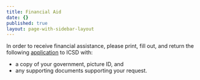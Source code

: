 ```yaml
---
title: Financial Aid
date: {}
published: true
layout: page-with-sidebar-layout
---
```


In order to receive financial assistance, please print, fill out, and return the following [application](https://drive.google.com/file/d/1QC63UWaO7zM866YqUf4ONqQ4uWLgmmB-/view?usp=sharing) to ICSD with:  
* a copy of your government, picture ID, and  
* any supporting documents supporting your request.

